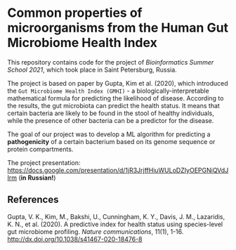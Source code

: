 # Common properties of microorganisms from the Human Gut Microbiome Health Index
This repository contains code for the project of *Bioinformatics Summer School 2021*, which took place in Saint Petersburg, Russia. 

The project is based on paper by Gupta, Kim et al. (2020), which introduced the `Gut Microbiome Health Index (GMHI)` - a biologically-interpretable mathematical formula for predicting the likelihood of disease. According to the results, the gut microbiota can predict the health status. It means that certain bacteria are likely to be found in the stool of healthy individuals, while the presence of other bacteria can be a predictor for the disease.

The goal of our project was to develop a ML algorithm for predicting a **pathogenicity** of a certain bacterium based on its genome sequence or protein compartments.

The project presentation:  
https://docs.google.com/presentation/d/1jR3JrjffHiuWULoDZIyOEPGNiQVdJIrm (**in Russian!**)

## References
Gupta, V. K., Kim, M., Bakshi, U., Cunningham, K. Y., Davis, J. M., Lazaridis, K. N., et al. (2020). A predictive index for health status using species-level gut microbiome profiling. *Nature communications*, 11(1), 1-16. http://dx.doi.org/10.1038/s41467-020-18476-8


